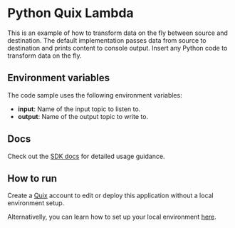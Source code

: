 # Python Quix Lambda

This is an example of how to transform data on the fly between source and destination.
The default implementation passes data from source to destination and prints content to console output. Insert any Python code to transform data on the fly.

## Environment variables

The code sample uses the following environment variables:

- **input**: Name of the input topic to listen to.
- **output**: Name of the output topic to write to.

## Docs
Check out the [SDK docs](https://quix.ai/docs/sdk/introduction.html) for detailed usage guidance.

## How to run
Create a [Quix](https://portal.platform.quix.ai/self-sign-up?xlink=github) account to edit or deploy this application without a local environment setup.

Alternativelly, you can learn how to set up your local environment [here](/python/local-development).
